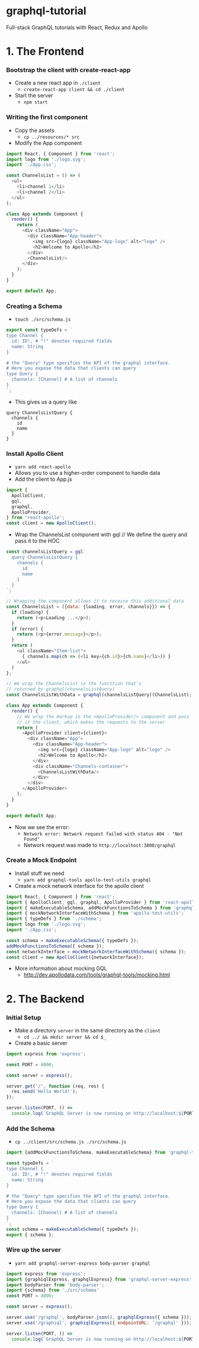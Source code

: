 # graphql-tutorial
Full-stack GraphQL tutorials with React, Redux and Apollo

# 1. The Frontend

### Bootstrap the client with create-react-app
- Create a new react app in `./client`
  - `create-react-app client && cd ./client`
- Start the server
  - `npm start`

### Writing the first component
- Copy the assets
  - `cp ../resources/* src`
- Modify the App component
```javascript
import React, { Component } from 'react';
import logo from './logo.svg';
import './App.css';

const ChannelsList = () => (
  <ul>
    <li>channel 1</li>
    <li>channel 2</li>
  </ul>
);

class App extends Component {
  render() {
    return (
      <div className="App">
        <div className="App-header">
          <img src={logo} className="App-logo" alt="logo" />
          <h2>Welcome to Apollo</h2>
        </div>
        <ChannelsList/>
      </div>
    );
  }
}

export default App;
```

### Creating a Schema
- `touch ./src/schema.js`
```javascript
export const typeDefs = `
type Channel {
  id: ID!, # "!" denotes required fields
  name: String
}

# the "Query" type specifies the API of the graphql interface. 
# Here you expose the data that clients can query
type Query {
  channels: [Channel] # A list of channels
}
`;
```
- This gives us a query like
```
query ChannelsListQuery {
  channels {
    id
    name
  }
}
```

### Install Apollo Client
- `yarn add react-apollo`
- Allows you to use a higher-order component to handle data
- Add the client to App.js
```javascript
import {
  ApolloClient,
  gql,
  graphql,
  ApolloProvider,
} from 'react-apollo';
const client = new ApolloClient();
```
- Wrap the ChannelsList component with gql
// We define the query and pass it to the HOC
```javascript
const channelsListQuery = gql`
  query ChannelsListQuery {
    channels {
      id
      name
    }
  }
`;

// Wrapping the component allows it to receive this additional data
const ChannelsList = ({data: {loading, error, channels}}) => {
  if (loading) {
    return (<p>Loading ...</p>);
  }
  if (error) {
    return (<p>{error.message}</p>);
  }
  return (
    <ul className="Item-list">
      { channels.map(ch => (<li key={ch.id}>{ch.name}</li>)) }
    </ul>
  )
};

// We wrap the ChannelsList in the functtion that's
// returned by graphql(channelsListQuery)
const ChannelsListWithData = graphql(channelsListQuery)(ChannelsList);

class App extends Component {
  render() {
    // We wrap the markup in the <ApolloProvider/> component and pass  
    // it the client, which makes the requests to the server
    return (
      <ApolloProvider client={client}>
        <div className="App">
          <div className="App-header">
            <img src={logo} className="App-logo" alt="logo" />
            <h2>Welcome to Apollo</h2>
          </div>
          <div className="Channels-container">
            <ChannelsListWithData/>
          </div>
        </div>
      </ApolloProvider>
    );
  }
}

export default App;
```
- Now we see the error: 
  - `Network error: Network request failed with status 404 - "Not Found"`
  - Network request was made to `http://localhost:3000/graphql`

### Create a Mock Endpoint
- Install stuff we need
  - `yarn add graphql-tools apollo-test-utils graphql`
- Create a mock network interface for the apollo client
```javascript
import React, { Component } from 'react';
import { ApolloClient, gql, graphql, ApolloProvider } from 'react-apollo';
import { makeExecutableSchema, addMockFunctionsToSchema } from 'graphql-tools';
import { mockNetworkInterfaceWithSchema } from 'apollo-test-utils';
import { typeDefs } from './schema';
import logo from './logo.svg';
import './App.css';

const schema = makeExecutableSchema({ typeDefs });
addMockFunctionsToSchema({ schema });
const networkInterface = mockNetworkInterfaceWithSchema({ schema });
const client = new ApolloClient({networkInterface});

```
- More information about mocking GQL
  - http://dev.apollodata.com/tools/graphql-tools/mocking.html

# 2. The Backend

### Initial Setup
- Make a directory `server` in the same directory as the `client` 
  - `cd ../ && mkdir server && cd $_`
- Create a basic server
```javascript
import express from 'express';

const PORT = 4000;

const server = express();

server.get('/', function (req, res) {
  res.send('Hello World!');
});

server.listen(PORT, () => 
  console.log(`GraphQL Server is now running on http://localhost:${PORT}`));
```

### Add the Schema
- `cp ../client/src/schema.js ./src/schema.js`
```javascript
import {addMockFunctionsToSchema, makeExecutableSchema} from 'graphql-tools';

const typeDefs = `
type Channel {
  id: ID!, # "!" denotes required fields
  name: String
}

# the "Query" type specifies the API of the graphql interface. 
# Here you expose the data that clients can query
type Query {
  channels: [Channel] # A list of channels
}
`;
const schema = makeExecutableSchema({ typeDefs });
export { schema };

```

### Wire up the server
- `yarn add graphql-server-express body-parser graphql`
```javascript
import express from 'express';
import {graphiqlExpress, graphqlExpress} from 'graphql-server-express';
import bodyParser from 'body-parser';
import {schema} from './src/schema'
const PORT = 4000;

const server = express();

server.use('/graphql', bodyParser.json(), graphqlExpress({ schema }));
server.use('/graphiql', graphiqlExpress({ endpointURL: '/graphql' }));

server.listen(PORT, () =>
  console.log(`GraphQL Server is now running on http://localhost:${PORT}`));
```
